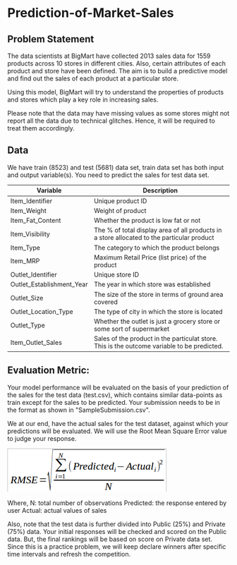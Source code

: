 # Prediction-of-Market-Sales

## Problem Statement

The data scientists at BigMart have collected 2013 sales data for 1559 products across 10 stores in different cities. Also, certain attributes of each product and store have been defined. The aim is to build a predictive model and find out the sales of each product at a particular store.

Using this model, BigMart will try to understand the properties of products and stores which play a key role in increasing sales.

 

Please note that the data may have missing values as some stores might not report all the data due to technical glitches. Hence, it will be required to treat them accordingly.

## Data
We have train (8523) and test (5681) data set, train data set has both input and output variable(s). You need to predict the sales for test data set.


| Variable| Description|
|----------------------|-------------------------------|
| Item_Identifier| Unique product ID|
| Item_Weight| Weight of product|
| Item_Fat_Content| Whether the product is low fat or not|
| Item_Visibility| The % of total display area of all products in a store allocated to the particular product|
| Item_Type| The category to which the product belongs|
| Item_MRP| Maximum Retail Price (list price) of the product|
| Outlet_Identifier| Unique store ID|
| Outlet_Establishment_Year| The year in which store was established|
| Outlet_Size| The size of the store in terms of ground area covered|
| Outlet_Location_Type| The type of city in which the store is located|
| Outlet_Type| Whether the outlet is just a grocery store or some sort of supermarket|
| Item_Outlet_Sales| Sales of the product in the particulat store. This is the outcome variable to be predicted.|


## Evaluation Metric:

Your model performance will be evaluated on the basis of your prediction of the sales for the test data (test.csv), which contains similar data-points as train except for the sales to be predicted. Your submission needs to be in the format as shown in "SampleSubmission.csv".

We at our end, have the actual sales for the test dataset, against which your predictions will be evaluated. We will use the Root Mean Square Error value to judge your response.

![title](rmsee.png)

Where,
N: total number of observations
Predicted: the response entered by user
Actual: actual values of sales

Also, note that the test data is further divided into Public (25%) and Private (75%) data. Your initial responses will be checked and scored on the Public data. But, the final rankings will be based on score on Private data set. Since this is a practice problem, we will keep declare winners after specific time intervals and refresh the competition.


 

